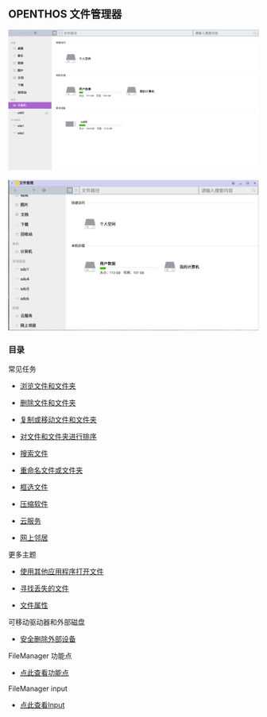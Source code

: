 ## OPENTHOS 文件管理器
![](../pic/soft/filemanager/文件管理器.png)<br />  
![](../pic/soft/filemanager/seafile_in_filemanager.png)

### 目录
常见任务
     
   - [浏览文件和文件夹](../soft/浏览文件或文件夹.md)

   - [删除文件和文件夹](../soft/删除文件或文件夹.md)

   - [复制或移动文件和文件夹](../soft/复制和移动文件或文件夹.md)

   - [对文件和文件夹进行排序](../soft/对文件和文件夹进行排序.md)

   - [搜索文件](../soft/搜索文件.md)

   - [重命名文件或文件夹](../soft/重命名文件或文件夹.md)

   - [框选文件](../soft/框选文件.md)

   - [压缩软件](../soft/压缩软件.md)
   
   - [云服务](../soft/云服务.md)
   
   - [网上邻居](../soft/网上邻居.md)
   
     
更多主题
     
   - [使用其他应用程序打开文件](../soft/使用其他应用程序打开文件.md)

   - [寻找丢失的文件](../soft/寻找丢失的文件.md)

   - [文件属性](../soft/文件属性.md)

     
可移动驱动器和外部磁盘
     
   - [安全删除外部设备](../soft/安全删除外部设备.md)
     
FileManager 功能点
     
   - [点此查看功能点](../soft/点此查看功能点.md)
     
FileManager input
     
   - [点此查看Input](../soft/点此查看Input.md)

